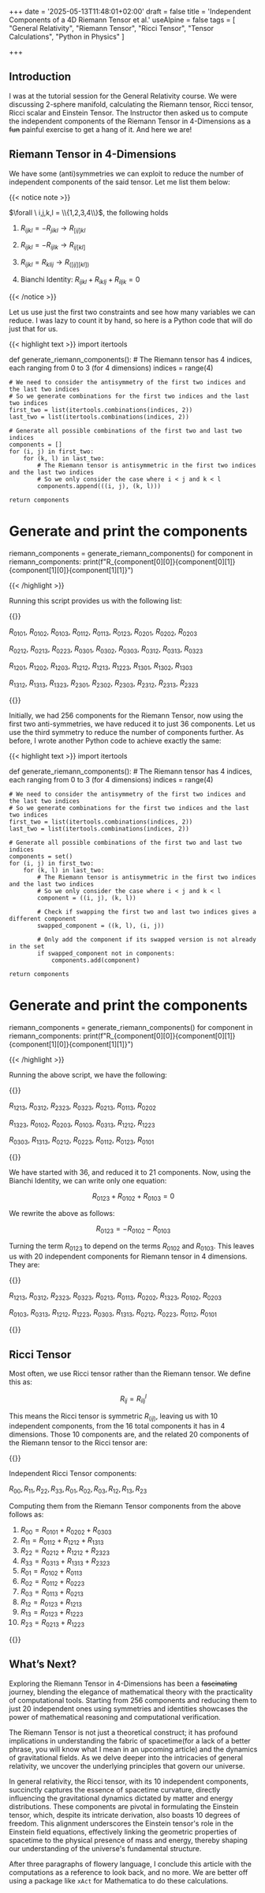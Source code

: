+++
date = '2025-05-13T11:48:01+02:00'
draft = false
title = 'Independent Components of a 4D Riemann Tensor et al.'
useAlpine = false
tags = [
    "General Relativity",
    "Riemann Tensor",
    "Ricci Tensor",
    "Tensor Calculations",
    "Python in Physics"
]

+++
## Introduction

I was at the tutorial session for the General Relativity course. We were discussing 2-sphere manifold, calculating the Riemann tensor, Ricci tensor, Ricci scalar and Einstein Tensor. The Instructor then asked us to compute the independent components of the Riemann Tensor in 4-Dimensions as a ~~fun~~ painful exercise to get a hang of it. And here we are!

## Riemann Tensor in 4-Dimensions

We have some (anti)symmetries we can exploit to reduce the number of independent components of the said tensor. Let me list them below:

{{< notice note >}}

$\forall \ i,j,k,l = \\{1,2,3,4\\}$, the following holds

1. $R_{ijkl} = - R_{jikl} \rightarrow R_{[ij]kl}$

1. $R_{ijkl} = - R_{ijlk} \rightarrow R_{ij[kl]}$

1. $R_{ijkl} = R_{klij} \rightarrow R_{([ij][kl])}$

1. Bianchi Identity: $R_{ijkl} + R_{iklj} + R_{iljk} = 0$

{{< /notice >}}

Let us use just the first two constraints and see how many variables we can reduce. I was lazy to count it by hand, so here is a Python code that will do just that for us.

{{< highlight text >}}
import itertools

def generate_riemann_components():
    # The Riemann tensor has 4 indices, each ranging from 0 to 3 (for 4 dimensions)
    indices = range(4)

    # We need to consider the antisymmetry of the first two indices and the last two indices
    # So we generate combinations for the first two indices and the last two indices
    first_two = list(itertools.combinations(indices, 2))
    last_two = list(itertools.combinations(indices, 2))

    # Generate all possible combinations of the first two and last two indices
    components = []
    for (i, j) in first_two:
        for (k, l) in last_two:
            # The Riemann tensor is antisymmetric in the first two indices and the last two indices
            # So we only consider the case where i < j and k < l
            components.append(((i, j), (k, l)))

    return components

# Generate and print the components
riemann_components = generate_riemann_components()
for component in riemann_components:
    print(f"R_{component[0][0]}{component[0][1]}{component[1][0]}{component[1][1]}")

{{< /highlight >}}

Running this script provides us with the following list:

{{<notice note>}}

$R_{0101}$, $R_{0102}$, $R_{0103}$, $R_{0112}$, $R_{0113}$, $R_{0123}$, $R_{0201}$, $R_{0202}$, $R_{0203}$

$R_{0212}$, $R_{0213}$, $R_{0223}$, $R_{0301}$, $R_{0302}$, $R_{0303}$, $R_{0312}$, $R_{0313}$, $R_{0323}$

$R_{1201}$, $R_{1202}$, $R_{1203}$, $R_{1212}$, $R_{1213}$, $R_{1223}$, $R_{1301}$, $R_{1302}$, $R_{1303}$

$R_{1312}$, $R_{1313}$, $R_{1323}$, $R_{2301}$, $R_{2302}$, $R_{2303}$, $R_{2312}$, $R_{2313}$, $R_{2323}$


{{</notice>}}

Initially, we had 256 components for the Riemann Tensor, now using the first two anti-symmetries, we have reduced it to just 36 components. Let us use the third symmetry to reduce the number of components further. As before, I wrote another Python code to achieve exactly the same:

{{< highlight text >}}
import itertools

def generate_riemann_components():
    # The Riemann tensor has 4 indices, each ranging from 0 to 3 (for 4 dimensions)
    indices = range(4)

    # We need to consider the antisymmetry of the first two indices and the last two indices
    # So we generate combinations for the first two indices and the last two indices
    first_two = list(itertools.combinations(indices, 2))
    last_two = list(itertools.combinations(indices, 2))

    # Generate all possible combinations of the first two and last two indices
    components = set()
    for (i, j) in first_two:
        for (k, l) in last_two:
            # The Riemann tensor is antisymmetric in the first two indices and the last two indices
            # So we only consider the case where i < j and k < l
            component = ((i, j), (k, l))

            # Check if swapping the first two and last two indices gives a different component
            swapped_component = ((k, l), (i, j))

            # Only add the component if its swapped version is not already in the set
            if swapped_component not in components:
                components.add(component)

    return components

# Generate and print the components
riemann_components = generate_riemann_components()
for component in riemann_components:
    print(f"R_{component[0][0]}{component[0][1]}{component[1][0]}{component[1][1]}")

{{< /highlight >}}

Running the above script, we have the following:

{{<notice note>}}

$R_{1213}$, $R_{0312}$, $R_{2323}$, $R_{0323}$, $R_{0213}$, $R_{0113}$, $R_{0202}$

$R_{1323}$, $R_{0102}$, $R_{0203}$, $R_{0103}$, $R_{0313}$, $R_{1212}$, $R_{1223}$

$R_{0303}$, $R_{1313}$, $R_{0212}$, $R_{0223}$, $R_{0112}$, $R_{0123}$, $R_{0101}$

{{</notice>}}


We have started with 36, and reduced it to 21 components. Now, using the Bianchi Identity, we can write only one equation:

$$R_{0123} +R_{0102​}+R_{0103​} = 0$$

We rewrite the above as follows:

$$R_{0123}​=−R_{0102}​−R_{0103​}$$

Turning the term $R_{0123}$ to depend on the terms $R_{0102}​$ and $R_{0103​}$. This leaves us with 20 independent components for Riemann tensor in 4 dimensions. They are:

{{<notice note>}}

$R_{1213}$, $R_{0312}$, $R_{2323}$, $R_{0323}$, $R_{0213}$, $R_{0113}$, $R_{0202}$, $R_{1323}$, $R_{0102}$, $R_{0203}$

$R_{0103}$, $R_{0313}$, $R_{1212}$, $R_{1223}$, $R_{0303}$, $R_{1313}$, $R_{0212}$, $R_{0223}$, $R_{0112}$, $R_{0101}$

{{</notice>}}

## Ricci Tensor

Most often, we use Ricci tensor rather than the Riemann tensor. We define this as:

$$R_{ij} = R_{ ilj}^l$$

This means the Ricci tensor is symmetric $R_{(ij)}$, leaving us with 10 independent components, from the 16 total components it has in 4 dimensions. Those 10 components are, and the related 20 components of the Riemann tensor to the Ricci tensor are:

{{<notice note>}}

Independent Ricci Tensor components:

$R_{00}, R_{11}, R_{22}, R_{33}, R_{01}, R_{02}, R_{03}, R_{12}, R_{13}, R_{23}$

Computing them from the Riemann Tensor components from the above follows as:
1. $R_{00} = R_{0101} + R_{0202} + R_{0303}$
1. $R_{11} = R_{0112} + R_{1212} + R_{1313}$
1. $R_{22} = R_{0212} + R_{1212} + R_{2323}$
1. $R_{33} = R_{0313} + R_{1313} + R_{2323}$
1. $R_{01} = R_{0102} + R_{0113}$
1. $R_{02} = R_{0112} + R_{0223}$
1. $R_{03} = R_{0113} + R_{0213}$
1. $R_{12} = R_{0123} + R_{1213}$
1. $R_{13} = R_{0123} + R_{1223}$
1. $R_{23} = R_{0213} + R_{1223}$

{{</notice>}}

## What’s Next?

Exploring the Riemann Tensor in 4-Dimensions has been a ~~fascinating~~ journey, blending the elegance of mathematical theory with the practicality of computational tools. Starting from 256 components and reducing them to just 20 independent ones using symmetries and identities showcases the power of mathematical reasoning and computational verification.

The Riemann Tensor is not just a theoretical construct; it has profound implications in understanding the fabric of spacetime(for a lack of a better phrase, you will know what I mean in an upcoming article) and the dynamics of gravitational fields. As we delve deeper into the intricacies of general relativity, we uncover the underlying principles that govern our universe.

In general relativity, the Ricci tensor, with its 10 independent components, succinctly captures the essence of spacetime curvature, directly influencing the gravitational dynamics dictated by matter and energy distributions. These components are pivotal in formulating the Einstein tensor, which, despite its intricate derivation, also boasts 10 degrees of freedom. This alignment underscores the Einstein tensor's role in the Einstein field equations, effectively linking the geometric properties of spacetime to the physical presence of mass and energy, thereby shaping our understanding of the universe's fundamental structure.

After three paragraphs of flowery language, I conclude this article with the computations as a reference to look back, and no more. We are better off using a package like `xAct` for Mathematica to do these calculations.